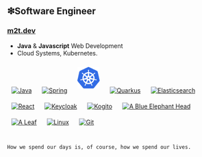 <h2 align="left">❇Software Engineer</h2>
<h3><a href="https://m2t.dev" target="_blank">m2t.dev</a></h3>
<ul>
  <li><b>Java</b> & <b>Javascript</b> Web Development</li>
  <li>Cloud Systems, Kubernetes.</li>
</ul>

<div align="left">  
<a href="https://www.java.com/" target="_blank"><img style="margin: 10px" src="https://profilinator.rishav.dev/skills-assets/java-original-wordmark.svg" alt="Java" height="50" /></a>
<a href="https://spring.io/projects/spring-boot" target="_blank"><img style="margin: 10px" src="https://www.bizcommits.com/images/spring/spring-banner.png" alt="Spring" height="50" /></a>
<a href="https://kubernetes.io/" target="_blank"><img style="margin: 10px" src="https://github.com/kubernetes/kubernetes/raw/master/logo/logo.png" alt="Kubernetes" height="50" /></a>
<a href="https://quarkus.io/" target="_blank"><img style="margin: 10px" src="https://design.jboss.org/quarkus/logo/final/PNG/quarkus_icon_rgb_64px_default.png" alt="Quarkus" height="50" /></a>
<a href="https://www.elastic.co/" target="_blank"><img style="margin: 10px" src="https://cdn.worldvectorlogo.com/logos/elasticsearch.svg" alt="Elasticsearch" height="50" /></a>
<a href="https://react.dev/" target="_blank"><img style="margin: 10px" src="https://cdn.worldvectorlogo.com/logos/react-2.svg" alt="React" height="50" /></a>
<a href="https://www.keycloak.org/" target="_blank"><img style="margin: 10px" src="https://design.jboss.org/keycloak/logo/images/keycloak_icon_128px.png" alt="Keycloak" height="50" /></a>
<a href="https://kogito.kie.org/get-started/" target="_blank"><img style="margin: 10px" src="https://design.jboss.org/kogito/logo/final/PNG/kogito_icon_rgb_color_default_128px.png" alt="Kogito" height="50" /></a>
<a href="https://www.postgresql.org/" target="_blank"><img style="margin: 10px" src="https://user-images.githubusercontent.com/40024436/232581625-94895d0a-5f4e-48b1-afa0-385d0214329d.png" alt="A Blue Elephant Head" height="50" /></a>
<a href="https://www.mongodb.com/" target="_blank"><img style="margin: 10px" src="https://user-images.githubusercontent.com/40024436/232582782-8261a9e4-5bb1-4858-909c-eddc78c431ed.png" alt="A Leaf" height="50" /></a>
<a href="https://www.linux.org/" target="_blank"><img style="margin: 10px" src="https://upload.wikimedia.org/wikipedia/commons/d/dd/Linux_logo.jpg" alt="Linux" height="50" /></a>
<a href="https://git-scm.com/" target="_blank"><img style="margin: 10px" src="https://profilinator.rishav.dev/skills-assets/git-scm-icon.svg" alt="Git" height="50" /></a>

</div>

</td></tr></table>  </div>

<br/>

```
How we spend our days is, of course, how we spend our lives.
```

